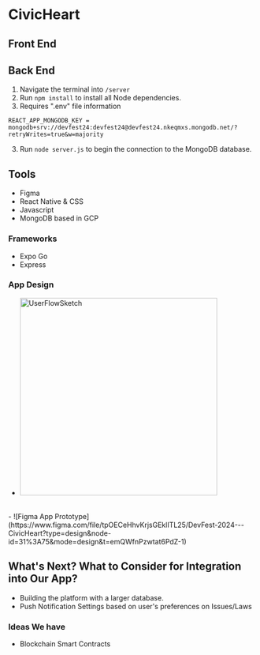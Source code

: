 # CivicHeart

## Front End

## Back End
1. Navigate the terminal into `/server`
2. Run `npm install` to install all Node dependencies.
3. Requires ".env" file information
```
REACT_APP_MONGODB_KEY = mongodb+srv://devfest24:devfest24@devfest24.nkeqmxs.mongodb.net/?retryWrites=true&w=majority
```
3. Run `node server.js` to begin the connection to the MongoDB database.

## Tools

- Figma
- React Native & CSS
- Javascript
- MongoDB based in GCP

### Frameworks
- Expo Go
- Express

### App Design
- <img src="https://cdn.discordapp.com/attachments/1200628145502568458/1203588385852358716/Untitled_Notebook_3-1.jpg" width="400" alt="UserFlowSketch">
<br>
- ![Figma App Prototype](https://www.figma.com/file/tpOECeHhvKrjsGEklITL25/DevFest-2024---CivicHeart?type=design&node-id=31%3A75&mode=design&t=emQWfnPzwtat6PdZ-1)


## What's Next? What to Consider for Integration into Our App?
- Building the platform with a larger database.
- Push Notification Settings based on user's preferences on Issues/Laws

### Ideas We have
- Blockchain Smart Contracts

